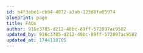 ```yaml
---
id: b4f3abe1-cb94-4072-a3ab-123d8fa05974
blueprint: page
title: FAQs
author: 916c3785-d212-40bc-89ff-572097ac9582
updated_by: 916c3785-d212-40bc-89ff-572097ac9582
updated_at: 1744118705
---
```

